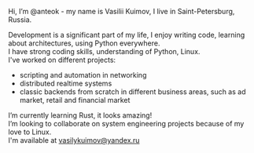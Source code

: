 Hi, I’m @anteok - my name is Vasilii Kuimov, I live in Saint-Petersburg, Russia.

Development is a significant part of my life, I enjoy writing code, learning about architectures, using Python everywhere. \
I have strong coding skills, understanding of Python, Linux. \
I've worked on different projects:
* scripting and automation in networking
* distributed realtime systems
* classic backends from scratch in different business areas, such as ad market, retail and financial market

I’m currently learning Rust, it looks amazing! \
I’m looking to collaborate on system engineering projects because of my love to Linux. \
I'm available at vasilykuimov@yandex.ru

<!---
anteok/anteok is a ✨ special ✨ repository because its `README.md` (this file) appears on your GitHub profile.
You can click the Preview link to take a look at your changes.
--->
